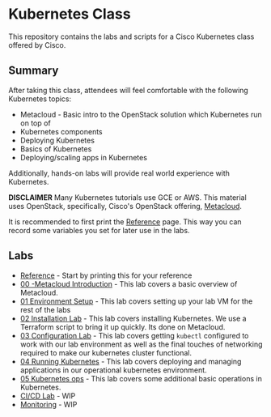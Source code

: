# Kubernetes Class

This repository contains the labs and scripts for a Cisco Kubernetes class offered by Cisco.

## Summary
After taking this class, attendees will feel comfortable with the following Kubernetes topics: 

*  Metacloud - Basic intro to the OpenStack solution which Kubernetes run on top of
*  Kubernetes components
*  Deploying Kubernetes
*  Basics of Kubernetes 
*  Deploying/scaling apps in Kubernetes

Additionally, hands-on labs will provide real world experience with Kubernetes.  

**DISCLAIMER** Many Kubernetes tutorials use GCE or AWS.  This material uses OpenStack, specifically, Cisco's OpenStack offering, [Metacloud](http://www.cisco.com/c/en/us/products/cloud-systems-management/metacloud/index.html). 

It is recommended to first print the [Reference](/reference.md) page. This way you can record some variables you set for later use in the labs. 

## Labs

* [Reference](reference.md) - Start by printing this for your reference
* [00 -Metacloud Introduction](01-Metacloud/README.md) - This lab covers a basic overview of Metacloud.
* [01 Environment Setup](01-Setup/README.md) - This lab covers setting up your lab VM for the rest of the labs  
* [02 Installation Lab](02-Install/README.md) - This lab covers installing Kubernetes.  We use a Terraform script to bring it up quickly.  Its done on Metacloud. 
* [03 Configuration Lab](03-Config/README.md) - This lab covers getting ```kubectl``` configured to work with our lab environment as well as the final touches of networking required to make our kubernetes cluster functional.  
* [04 Running Kubernetes](04-Running/README.md) - This lab covers deploying and managing applications in our operational kubernetes environment.
* [05 Kubernetes ops](05-Basics/READEME.md) - This lab covers some additional basic operations in Kubernetes.
* [CI/CD Lab](05-CICD/README.md) - WIP
* [Monitoring](06-Monitor/README.md) - WIP



